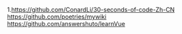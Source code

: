 1.https://github.com/ConardLi/30-seconds-of-code-Zh-CN
https://github.com/poetries/mywiki
https://github.com/answershuto/learnVue
